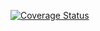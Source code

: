[![Coverage Status](https://coveralls.io/repos/github/jorikovsky/lab05/badge.svg?branch=master)](https://coveralls.io/github/jorikovsky/lab05?branch=master)

